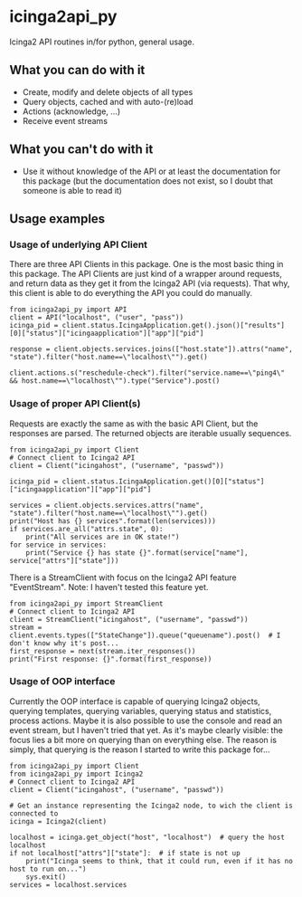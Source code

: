 icinga2api_py
===============

Icinga2 API routines in/for python, general usage.

## What you can do with it
- Create, modify and delete objects of all types
- Query objects, cached and with auto-(re)load
- Actions (acknowledge, ...)
- Receive event streams

## What you can't do with it
- Use it without knowledge of the API or at least the documentation for this package
 (but the documentation does not exist, so I doubt that someone is able to read it)
 
 ## Usage examples
 ### Usage of underlying API Client
 There are three API Clients in this package. One is the most basic thing in this package. The API Clients are just 
 kind of a wrapper around requests, and return data as they get it from the Icinga2 API (via requests). That why, this 
 client is able to do everything the API you could do manually.
 ```
from icinga2api_py import API
client = API("localhost", ("user", "pass"))
icinga_pid = client.status.IcingaApplication.get().json()["results"][0]["status"]["icingaapplication"]["app"]["pid"]

response = client.objects.services.joins(["host.state"]).attrs("name", "state").filter("host.name==\"localhost\"").get()

client.actions.s("reschedule-check").filter("service.name==\"ping4\" && host.name==\"localhost\"").type("Service").post()
```

### Usage of proper API Client(s)
Requests are exactly the same as with the basic API Client, but the responses are parsed. The returned objects are 
iterable usually sequences.
```
from icinga2api_py import Client
# Connect client to Icinga2 API
client = Client("icingahost", ("username", "passwd"))

icinga_pid = client.status.IcingaApplication.get()[0]["status"]["icingaapplication"]["app"]["pid"]

services = client.objects.services.attrs("name", "state").filter("host.name==\"localhost\"").get()
print("Host has {} services".format(len(services)))
if services.are_all("attrs.state", 0):
    print("All services are in OK state!")
for service in services:
    print("Service {} has state {}".format(service["name"], service["attrs"]["state"]))
```

There is a StreamClient with focus on the Icinga2 API feature "EventStream". Note: I haven't tested this feature yet.
```
from icinga2api_py import StreamClient
# Connect client to Icinga2 API
client = StreamClient("icingahost", ("username", "passwd"))
stream = client.events.types(["StateChange"]).queue("queuename").post()  # I don't know why it's post...
first_response = next(stream.iter_responses())
print("First response: {}".format(first_response))
```

### Usage of OOP interface
Currently the OOP interface is capable of querying Icinga2 objects, querying templates, querying variables, querying 
status and statistics, process actions. Maybe it is also possible to use the console and read an event stream, but I 
haven't tried that yet. As it's maybe clearly visible: the focus lies a bit more on querying than on everything else.
The reason is simply, that querying is the reason I started to write this package for...
```
from icinga2api_py import Client
from icinga2api_py import Icinga2
# Connect client to Icinga2 API
client = Client("icingahost", ("username", "passwd"))

# Get an instance representing the Icinga2 node, to wich the client is connected to
icinga = Icinga2(client)

localhost = icinga.get_object("host", "localhost")  # query the host localhost
if not localhost["attrs"]["state"]:  # if state is not up
    print("Icinga seems to think, that it could run, even if it has no host to run on...")
    sys.exit()
services = localhost.services
 ```
 